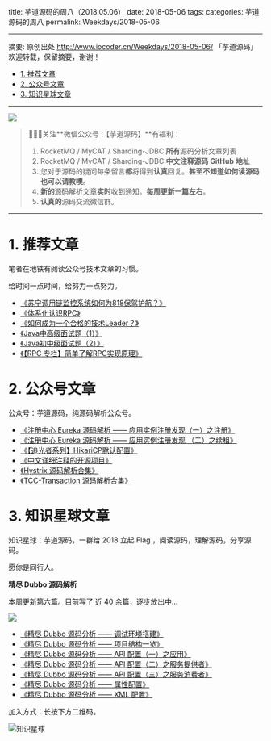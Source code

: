 title: 芋道源码的周八（2018.05.06）
date: 2018-05-06
tags:
categories: 芋道源码的周八
permalink: Weekdays/2018-05-06

-------

摘要: 原创出处 http://www.iocoder.cn/Weekdays/2018-05-06/ 「芋道源码」欢迎转载，保留摘要，谢谢！

- [1. 推荐文章](http://www.iocoder.cn/Weekdays/2018-05-06/)
- [2. 公众号文章](http://www.iocoder.cn/Weekdays/2018-05-06/)
- [3. 知识星球文章](http://www.iocoder.cn/Weekdays/2018-05-06/)

-------

![](http://www.iocoder.cn/images/common/wechat_mp_2018_05_18.jpg)

> 🙂🙂🙂关注**微信公众号：【芋道源码】**有福利：  
> 1. RocketMQ / MyCAT / Sharding-JDBC **所有**源码分析文章列表  
> 2. RocketMQ / MyCAT / Sharding-JDBC **中文注释源码 GitHub 地址**  
> 3. 您对于源码的疑问每条留言**都**将得到**认真**回复。**甚至不知道如何读源码也可以请教噢**。  
> 4. **新的**源码解析文章**实时**收到通知。**每周更新一篇左右**。  
> 5. **认真的**源码交流微信群。

-------

# 1. 推荐文章

笔者在地铁有阅读公众号技术文章的习惯。

给时间一点时间，给努力一点努力。

* [《苏宁调用链监控系统如何为818保驾护航？》](https://mp.weixin.qq.com/s?__biz=MzIwMzg1ODcwMw==&mid=2247486749&idx=1&sn=ab3e00bbcc5f8a2b221899e2bcff3697&chksm=96c9bb7da1be326b15754cbeead8bf2bf82653558eafc7565e2b8bd8266b3a560869499bb2fb&mpshare=1&scene=1&srcid=02258A66aPKGZm4HRdmMedBc#rd)
* [《体系化认识RPC》](https://mp.weixin.qq.com/s?__biz=MzIwMzg1ODcwMw==&mid=2247486833&idx=1&sn=2e44bf6c3bc1f6aadeba9bfb96e34620&chksm=96c9bb11a1be32079f4d09d4b3077e45d429ddd56a7308bf2200a8586d93e32eced25ec89771&mpshare=1&scene=1&srcid=0225kAnPqtrEcoAqcd043yds#rd)
* [《如何成为一个合格的技术Leader？》](https://mp.weixin.qq.com/s?__biz=MzIwMzg1ODcwMw==&mid=2247486723&idx=1&sn=224c352a4b58d1187d20c9b08259ff54&chksm=96c9bb63a1be327586adebf2e23f5149c672fb43fe42be2eab233076cba6b57afe1e549c9d41&mpshare=1&scene=1&srcid=0224ds8AKOqwp8BjwgQENGbY#rd)
* [《Java中高级面试题（1）》](https://mp.weixin.qq.com/s?__biz=MzUzMTA2NTU2Ng==&mid=2247484399&idx=1&sn=498a9f0151541d7c3bad2ebccb9aaa2f&chksm=fa497c5ecd3ef5488e6c4cddb24df96725b6147b99bbd485aa1f2c0ddb5d5604ef30026fad0d#rd)
* [《Java初中级面试题（2）》](https://mp.weixin.qq.com/s?__biz=MzUzMTA2NTU2Ng==&mid=2247484429&idx=1&sn=faeb1ac8199f8521fb5065bcda9acee6&chksm=fa497bbccd3ef2aac596bf95773813bbc52a23acf1fdd982a1f78683db1d963597181cd6d380#rd)
* [《【RPC 专栏】简单了解RPC实现原理》](https://mp.weixin.qq.com/s?__biz=MzUzMTA2NTU2Ng==&mid=2247484428&idx=1&sn=fd62058327384aa2a90b98a04b447451&chksm=fa497bbdcd3ef2abd9603a2ff16d96fbcb1eccb8a51c73a3e08650dd4fdda2f77cd157903674#rd)

# 2. 公众号文章

公众号：芋道源码，纯源码解析公众号。

* [《注册中心 Eureka 源码解析 —— 应用实例注册发现（一）之注册》](https://mp.weixin.qq.com/s?__biz=MzUzMTA2NTU2Ng==&mid=2247484396&idx=1&sn=83183f3d39efc6874de324e582d2a466&chksm=fa497c5dcd3ef54bed04920626e815d939481b33563305fd22ba5d44a3c3ff0da39833ecff38#rd)
* [《注册中心 Eureka 源码解析 —— 应用实例注册发现 （二）之续租》](https://mp.weixin.qq.com/s?__biz=MzUzMTA2NTU2Ng==&mid=2247484402&idx=1&sn=b496b58af19ea93470819822786223fd&chksm=fa497c43cd3ef55551b13171a215341e1ae97fbbd68251ade1efba5b936074f1e2ece039dd0b#rd)
* [《【追光者系列】HikariCP默认配置》](https://mp.weixin.qq.com/s?__biz=MzUzMTA2NTU2Ng==&mid=2247484400&idx=1&sn=ae08099b6aa5367fb8e4faed047de5b2&chksm=fa497c41cd3ef557a0fbbbfdda9652681e80d6da34d5d466880524ef2de598518232856e5434#rd)
* [《中文详细注释的开源项目》](https://mp.weixin.qq.com/s?__biz=MzUzMTA2NTU2Ng==&mid=2247484404&idx=1&sn=109f263e51b81ca9f270846dd16f6b3a&chksm=fa497c45cd3ef55358b09beb6e18ba04737799d3c0bc32baaa0796dc707b1275c0c555a249ba#rd)
* [《Hystrix 源码解析合集》](https://mp.weixin.qq.com/s?__biz=MzUzMTA2NTU2Ng==&mid=2247484413&idx=1&sn=2a31c10c0e0d236ab8392d1351efa18d&chksm=fa497c4ccd3ef55aed5ea0895e9f35d1c93c53901164b5bd5b4188c6060090c7e3289bbba85a#rd)
* [《TCC-Transaction 源码解析合集》](https://mp.weixin.qq.com/s?__biz=MzUzMTA2NTU2Ng==&mid=2247484414&idx=1&sn=2513a74855374e460c32e721a230d082&chksm=fa497c4fcd3ef5593987ae9bb218979e6dc45151cbb1509df36fce5bace9f452b13d0512939b#rd)



# 3. 知识星球文章 

知识星球：芋道源码，一群给 2018 立起 Flag ，阅读源码，理解源码，分享源码。

愿你是同行人。

**精尽 Dubbo 源码解析**

本周更新第六篇。目前写了 近 40 余篇，逐步放出中...

![](http://www.iocoder.cn/images/Weekdays/2018_05_06/01.png)

* [《精尽 Dubbo 源码分析 —— 调试环境搭建》](#)
* [《精尽 Dubbo 源码分析 —— 项目结构一览》](#)
* [《精尽 Dubbo 源码分析 —— API 配置（一）之应用》](#)
* [《精尽 Dubbo 源码分析 —— API 配置（二）之服务提供者》](#)
* [《精尽 Dubbo 源码分析 —— API 配置（三）之服务消费者》](#)
* [《精尽 Dubbo 源码分析 —— 属性配置》](#)
* [《精尽 Dubbo 源码分析 —— XML 配置》](#)

加入方式：长按下方二维码。

![知识星球](http://www.iocoder.cn/images/Architecture/2017_12_29/01.png)

